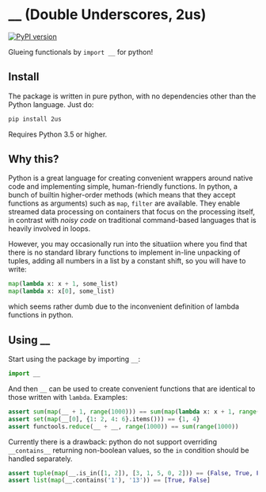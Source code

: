 # __ (Double Underscores, 2us)
[![PyPI version](https://badge.fury.io/py/2us.svg)](https://badge.fury.io/py/2us)

Glueing functionals by `import __` for python!

## Install
The package is written in pure python, with no dependencies other than the Python language. Just do:

```sh
pip install 2us
```

Requires Python 3.5 or higher.

## Why this?
Python is a great language for creating convenient wrappers around native code and implementing simple, human-friendly functions.
In python, a bunch of builtin higher-order methods (which means that they accept functions as arguments) such as `map`, `filter` are available.
They enable streamed data processing on containers that focus on the processing itself,
in contrast with *noisy code* on traditional command-based languages that is heavily involved in loops.

However, you may occasionally run into the situatiion where you find that there is no standard library functions to implement in-line unpacking of tuples,
adding all numbers in a list by a constant shift, so you will have to write:
```python
map(lambda x: x + 1, some_list)
map(lambda x: x[0], some_list)
```
which seems rather dumb due to the inconvenient definition of lambda functions in python.

## Using __
Start using the package by importing `__`:
```python
import __
```
And then `__` can be used to create convenient functions that are identical to those written with `lambda`. Examples:
```python
assert sum(map(__ + 1, range(1000))) == sum(map(lambda x: x + 1, range(1000)))
assert set(map(__[0], {1: 2, 4: 6}.items())) == {1, 4}
assert functools.reduce(__ + __, range(1000)) == sum(range(1000))
```
Currently there is a drawback: python do not support overriding `__contains__` returning non-boolean values, so the `in` condition should be handled separately.
```python
assert tuple(map(__.is_in([1, 2]), [3, 1, 5, 0, 2])) == (False, True, False, False, True)
assert list(map(__.contains('1'), '13')) == [True, False]
```
